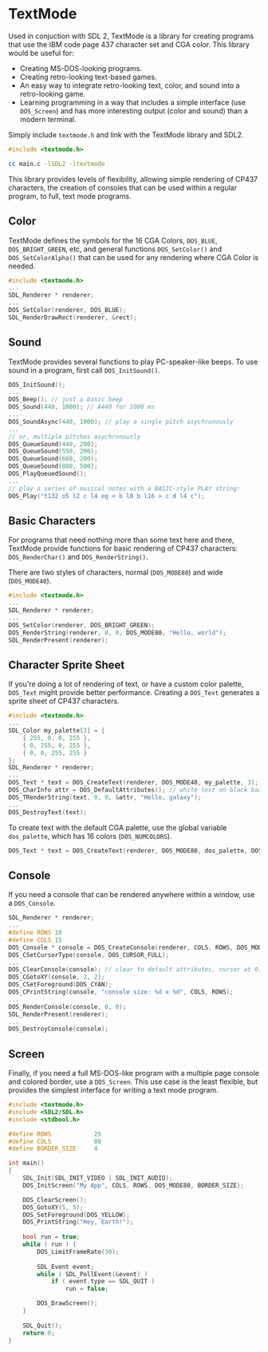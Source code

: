 # TextMode

Used in conjuction with SDL 2, TextMode is a library for creating programs that use the IBM code page 437 character set and CGA color. This library would be useful for:

* Creating MS-DOS-looking programs.
* Creating retro-looking text-based games.
* An easy way to integrate retro-looking text, color, and sound into a retro-looking game.
* Learning programming in a way that includes a simple interface (use `DOS_Screen`) and has more interesting output (color and sound) than a modern terminal.

Simply include `textmode.h` and link with the TextMode library and SDL2.

```c
#include <textmode.h>
```

```bash
cc main.c -lSDL2 -ltextmode
```

This library provides levels of flexibility, allowing simple rendering of CP437 characters, the creation of consoles that can be used within a regular program, to full, text mode programs.



## Color

TextMode defines the symbols for the 16 CGA Colors, `DOS_BLUE`, `DOS_BRIGHT_GREEN`, etc, and general functions `DOS_SetColor()` and `DOS_SetColorAlpha()` that can be used for any rendering where CGA Color is needed.

```c
#include <textmode.h>
...
SDL_Renderer * renderer;
...
DOS_SetColor(renderer, DOS_BLUE);
SDL_RenderDrawRect(renderer, &rect);
```



## Sound

TextMode provides several functions to play PC-speaker-like beeps. To use sound in a program, first call `DOS_InitSound()`.

```c
DOS_InitSound();
...
DOS_Beep(); // just a basic beep
DOS_Sound(440, 1000); // A440 for 1000 ms
...
DOS_SoundAsync(440, 1000); // play a single pitch asychronously
...
// or, multiple pitches asychronously
DOS_QueueSound(440, 200);
DOS_QueueSound(550, 200);
DOS_QueueSound(660, 200);
DOS_QueueSound(880, 500);
DOS_PlayQueuedSound();
...
// play a series of musical notes with a BASIC-style PLAY string:
DOS_Play("t132 o5 l2 c l4 eg < b l8 b l16 > c d l4 c");
```



## Basic Characters

For programs that need nothing more than some text here and there, TextMode provide functions for basic rendering of CP437 characters: `DOS_RenderChar()` and `DOS_RenderString()`.

There are two styles of characters, normal (`DOS_MODE80`) and wide (`DOS_MODE40`).

```c
#include <textmode.h>
...
SDL_Renderer * renderer;
...
DOS_SetColor(renderer, DOS_BRIGHT_GREEN);
DOS_RenderString(renderer, 0, 0, DOS_MODE80, "Hello, world");
SDL_RenderPresent(renderer);
```



## Character Sprite Sheet

If you're doing a lot of rendering of text, or have a custom color palette, `DOS_Text` might provide better performance. Creating a `DOS_Text` generates a sprite sheet of CP437 characters.

```c
#include <textmode.h>
...
SDL_Color my_palette[3] = {
    { 255, 0, 0, 255 },
    { 0, 255, 0, 255 },
    { 0, 0, 255, 255 }
};
SDL_Renderer * renderer;
...
DOS_Text * text = DOS_CreateText(renderer, DOS_MODE40, my_palette, 3);
DOS_CharInfo attr = DOS_DefaultAttributes(); // white text on black background
DOS_TRenderString(text, 0, 0, &attr, "Hello, galaxy");
...
DOS_DestroyText(text);
```

To create text with the default CGA palette, use the global variable `dos_palette`, which has 16 colors (`DOS_NUMCOLORS`).

```c
DOS_Text * text = DOS_CreateText(renderer, DOS_MODE80, dos_palette, DOS_NUMCOLORS);
```



## Console

If you need a console that can be rendered anywhere within a window, use a `DOS_Console`.

```c
SDL_Renderer * renderer;
...
#define ROWS 10
#define COLS 15
DOS_Console * console = DOS_CreateConsole(renderer, COLS, ROWS, DOS_MODE80);
DOS_CSetCursorType(console, DOS_CURSOR_FULL);
...
DOS_ClearConsole(console); // clear to default attributes, cursor at 0, 0
DOS_CGotoXY(console, 2, 2);
DOS_CSetForeground(DOS_CYAN);
DOS_CPrintString(console, "console size: %d x %d", COLS, ROWS);
...
DOS_RenderConsole(console, 0, 0);
SDL_RenderPresent(renderer);
...
DOS_DestroyConsole(console);
```



## Screen

Finally, if you need a full MS-DOS-like program with a multiple page console and colored border, use a `DOS_Screen`. This use case is the least flexible, but provides the simplest interface for writing a text mode program.

```c
#include <textmode.h>
#include <SDL2/SDL.h>
#include <stdbool.h>

#define ROWS            25
#define COLS            80
#define BORDER_SIZE     4

int main()
{
    SDL_Init(SDL_INIT_VIDEO | SDL_INIT_AUDIO);
    DOS_InitScreen("My App", COLS, ROWS, DOS_MODE80, BORDER_SIZE);

    DOS_ClearScreen();
    DOS_GotoXY(5, 5);
    DOS_SetForeground(DOS_YELLOW);
    DOS_PrintString("Hey, Earth!");
    
    bool run = true;
    while ( run ) {
        DOS_LimitFrameRate(30);
        
        SDL_Event event;
        while ( SDL_PollEvent(&event) )
            if ( event.type == SDL_QUIT )
                run = false;

        DOS_DrawScreen();
    }
    
    SDL_Quit();
    return 0;
}

```

